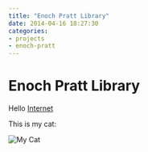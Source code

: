```yaml
---
title: "Enoch Pratt Library"
date: 2014-04-16 18:27:30
categories:
- projects
- enoch-pratt
---
```


# Enoch Pratt Library

Hello [Internet](http://google.com)

This is my cat:

![My Cat](http://placekitten.com/300/300)